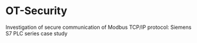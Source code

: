 # OT-Security
Investigation of secure communication of Modbus TCP/IP protocol: Siemens S7 PLC series case study
